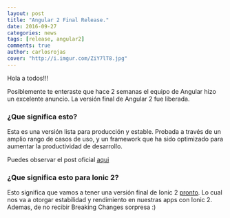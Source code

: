 ```yaml
---
layout: post
title: "Angular 2 Final Release."
date: 2016-09-27
categories: news
tags: [release, angular2]
comments: true
author: carlosrojas
cover: "http://i.imgur.com/ZiY7lT8.jpg"
---
```


<amp-img width="480" height="264" layout="responsive" src="{{site.urlblog}}/images/Angular2.gif"></amp-img>

Hola a todos!!!

Posiblemente te enteraste que hace 2 semanas el equipo de Angular hizo un excelente anuncio. La versión final de Angular 2
fue liberada.

### ¿Que significa esto?

Esta es una versión lista para producción y estable. Probada a través de un amplio rango de casos de uso, y un framework que ha sido optimizado para 
aumentar la productividad de desarrollo. 

Puedes observar el post oficial [ aqui ]( http://angularjs.blogspot.cl/2016/09/angular2-final.html ) 

### ¿Que significa esto para Ionic 2?

Esto significa que vamos a tener una versión final de Ionic 2 [pronto]( https://twitter.com/joshuamorony/status/780768273574998016 ).  Lo cual nos va a otorgar estabilidad y rendimiento en nuestras apps con Ionic 2. Ademas, de
no recibir Breaking Changes sorpresa :)



